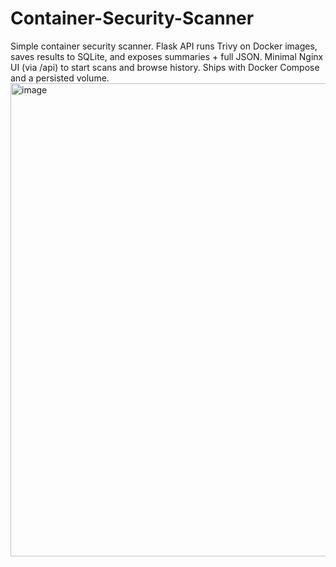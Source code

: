 # Container-Security-Scanner
Simple container security scanner. Flask API runs Trivy on Docker images, saves results to SQLite, and exposes summaries + full JSON. Minimal Nginx UI (via /api) to start scans and browse history. Ships with Docker Compose and a persisted volume.
<img width="1285" height="757" alt="image" src="https://github.com/user-attachments/assets/bd08f3ec-5fb4-4998-876a-98a9bfe3d4c0" />
